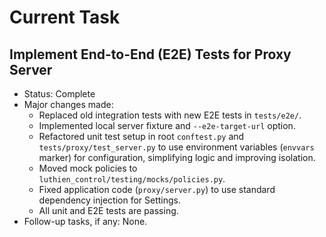 # Current Task
## Implement End-to-End (E2E) Tests for Proxy Server

- Status: Complete
- Major changes made:
    - Replaced old integration tests with new E2E tests in `tests/e2e/`.
    - Implemented local server fixture and `--e2e-target-url` option.
    - Refactored unit test setup in root `conftest.py` and `tests/proxy/test_server.py` to use environment variables (`envvars` marker) for configuration, simplifying logic and improving isolation.
    - Moved mock policies to `luthien_control/testing/mocks/policies.py`.
    - Fixed application code (`proxy/server.py`) to use standard dependency injection for Settings.
    - All unit and E2E tests are passing.
- Follow-up tasks, if any: None.
